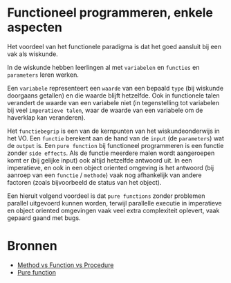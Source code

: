 # Functioneel programmeren, enkele aspecten

Het voordeel van het functionele paradigma is dat het goed aansluit bij een vak als wiskunde.

In de wiskunde hebben leerlingen al met `variabelen` en `functies` en `parameters` leren werken.

Een `variabele` representeert een `waarde` van een bepaald `type` (bij wiskunde doorgaans getallen) en die waarde blijft hetzelfde. Ook in functionele talen verandert de waarde van een variabele niet (in tegenstelling tot variabelen bij veel `imperatieve talen`, waar de waarde van een variabele om de haverklap kan veranderen).

Het `functiebegrip` is een van de kernpunten van het wiskundeonderwijs in het VO. Een `functie` berekent aan de hand van de `input` (de `parameters`) wat de `output` is. Een `pure function` bij functioneel programmeren is een functie zonder `side effects`. Als de functie meerdere malen wordt aangeroepen komt er (bij gelijke input) ook altijd hetzelfde antwoord uit. In een imperatieve, en ook in een object oriented omgeving is het antwoord (bij aanroep van een `functie` / `methode`) vaak nog afhankelijk van andere factoren (zoals bijvoorbeeld de status van het object).

Een hieruit volgend voordeel is dat `pure functions` zonder problemen parallel uitgevoerd kunnen worden, terwijl parallelle executie in imperatieve en object oriented omgevingen vaak veel extra complexiteit oplevert, vaak gepaard gaand met bugs.


# Bronnen

+ [Method vs Function vs Procedure](https://softwareengineering.stackexchange.com/questions/20909/method-vs-function-vs-procedure)
+ [Pure function](https://en.wikipedia.org/wiki/Pure_function)
